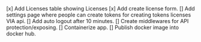 [x] Add Licenses table showing Licenses
[x] Add create license form.
[] Add settings page where people can create tokens for creating tokens licenses VIA api.
[] Add auto logout after 10 minutes.
[] Create middlewares for API protection/exposing.
[] Containerize app.
[] Publish docker image into docker hub.
